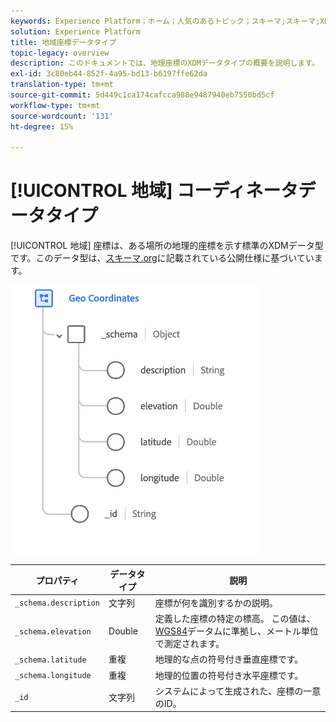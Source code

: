 ```yaml
---
keywords: Experience Platform；ホーム；人気のあるトピック；スキーマ;スキーマ;XDM；フィールド；スキーマ;スキーマ；地理；座標；データ型；データ型；
solution: Experience Platform
title: 地域座標データタイプ
topic-legacy: overview
description: このドキュメントでは、地理座標のXDMデータタイプの概要を説明します。
exl-id: 3c80eb44-852f-4a95-bd13-b6197ffe62da
translation-type: tm+mt
source-git-commit: 5d449c1ca174cafcca988e9487940eb7550bd5cf
workflow-type: tm+mt
source-wordcount: '131'
ht-degree: 15%

---
```


# [!UICONTROL 地域] コーディネータデータタイプ

[!UICONTROL 地域] 座標は、ある場所の地理的座標を示す標準のXDMデータ型です。このデータ型は、[スキーマ.org](https://schema.org/GeoCoordinates)に記載されている公開仕様に基づいています。

<img src="../images/data-types/geo-coordinates.png" width="400" /><br />

| プロパティ | データタイプ | 説明 |
| --- | --- | --- |
| `_schema.description` | 文字列 | 座標が何を識別するかの説明。 |
| `_schema.elevation` | Double | 定義した座標の特定の標高。 この値は、[WGS84](http://gisgeography.com/wgs84-world-geodetic-system/)データムに準拠し、メートル単位で測定されます。 |
| `_schema.latitude` | 重複 | 地理的な点の符号付き垂直座標です。 |
| `_schema.longitude` | 重複 | 地理的位置の符号付き水平座標です。 |
| `_id` | 文字列 | システムによって生成された、座標の一意のID。 |
